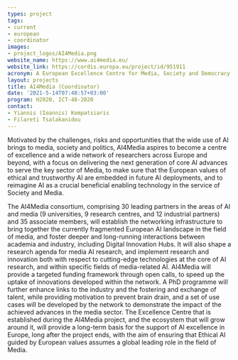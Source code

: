 ```yaml
---
types: project
tags:
- current
- european
- coordinator 
images:
- project_logos/AI4Media.png
website_name: https://www.ai4media.eu/ 
website_link: https://cordis.europa.eu/project/id/951911
acronym: A European Excellence Centre for Media, Society and Democracy
layout: projects
title: AI4Media (Coordinator)
date: '2021-5-14T07:48:57+03:00'
program: H2020, ICT-48-2020
contact:
- Yiannis (Ioannis) Kompatsiaris
- Filareti Tsalakanidou
---
```

<p>
Motivated by the challenges, risks and opportunities that the wide use of AI brings to media, society and politics, AI4Media aspires to become a centre of excellence and a wide network of researchers across Europe and beyond, with a focus on delivering the next generation of core AI advances to serve the key sector of Media, to make sure that the European values of ethical and trustworthy AI are embedded in future AI deployments, and to reimagine AI as a crucial beneficial enabling technology in the service of Society and Media.
</p>
<p>
The AI4Media consortium, comprising 30 leading partners in the areas of AI and media (9 universities, 9 research centres, and 12 industrial partners) and 35 associate members, will establish the networking infrastructure to bring together the currently fragmented European AI landscape in the field of media, and foster deeper and long-running interactions between academia and industry, including Digital Innovation Hubs. It will also shape a research agenda for media AI research, and implement research and innovation both with respect to cutting-edge technologies at the core of AI research, and within specific fields of media-related AI. AI4Media will provide a targeted funding framework through open calls, to speed up the uptake of innovations developed within the network. A PhD programme will further enhance links to the industry and the fostering and exchange of talent, while providing motivation to prevent brain drain, and a set of use cases will be developed by the network to demonstrate the impact of the achieved advances in the media sector. The Excellence Centre that is established during the AI4Media project, and the ecosystem that will grow around it, will provide a long-term basis for the support of AI excellence in Europe, long after the project ends, with the aim of ensuring that Ethical AI guided by European values assumes a global leading role in the field of Media.
</p>

